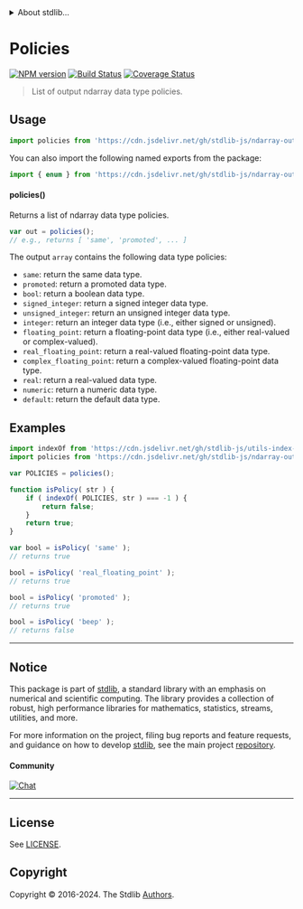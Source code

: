 <!--

@license Apache-2.0

Copyright (c) 2023 The Stdlib Authors.

Licensed under the Apache License, Version 2.0 (the "License");
you may not use this file except in compliance with the License.
You may obtain a copy of the License at

   http://www.apache.org/licenses/LICENSE-2.0

Unless required by applicable law or agreed to in writing, software
distributed under the License is distributed on an "AS IS" BASIS,
WITHOUT WARRANTIES OR CONDITIONS OF ANY KIND, either express or implied.
See the License for the specific language governing permissions and
limitations under the License.

-->


<details>
  <summary>
    About stdlib...
  </summary>
  <p>We believe in a future in which the web is a preferred environment for numerical computation. To help realize this future, we've built stdlib. stdlib is a standard library, with an emphasis on numerical and scientific computation, written in JavaScript (and C) for execution in browsers and in Node.js.</p>
  <p>The library is fully decomposable, being architected in such a way that you can swap out and mix and match APIs and functionality to cater to your exact preferences and use cases.</p>
  <p>When you use stdlib, you can be absolutely certain that you are using the most thorough, rigorous, well-written, studied, documented, tested, measured, and high-quality code out there.</p>
  <p>To join us in bringing numerical computing to the web, get started by checking us out on <a href="https://github.com/stdlib-js/stdlib">GitHub</a>, and please consider <a href="https://opencollective.com/stdlib">financially supporting stdlib</a>. We greatly appreciate your continued support!</p>
</details>

# Policies

[![NPM version][npm-image]][npm-url] [![Build Status][test-image]][test-url] [![Coverage Status][coverage-image]][coverage-url] <!-- [![dependencies][dependencies-image]][dependencies-url] -->

> List of output ndarray data type policies.

<!-- Section to include introductory text. Make sure to keep an empty line after the intro `section` element and another before the `/section` close. -->

<section class="intro">

</section>

<!-- /.intro -->

<!-- Package usage documentation. -->



<section class="usage">

## Usage

```javascript
import policies from 'https://cdn.jsdelivr.net/gh/stdlib-js/ndarray-output-dtype-policies@deno/mod.js';
```

You can also import the following named exports from the package:

```javascript
import { enum } from 'https://cdn.jsdelivr.net/gh/stdlib-js/ndarray-output-dtype-policies@deno/mod.js';
```

#### policies()

Returns a list of ndarray data type policies.

```javascript
var out = policies();
// e.g., returns [ 'same', 'promoted', ... ]
```

The output `array` contains the following data type policies:

-   `same`: return the same data type.
-   `promoted`: return a promoted data type.
-   `bool`: return a boolean data type.
-   `signed_integer`: return a signed integer data type.
-   `unsigned_integer`: return an unsigned integer data type.
-   `integer`: return an integer data type (i.e., either signed or unsigned).
-   `floating_point`: return a floating-point data type (i.e., either real-valued or complex-valued).
-   `real_floating_point`: return a real-valued floating-point data type.
-   `complex_floating_point`: return a complex-valued floating-point data type.
-   `real`: return a real-valued data type.
-   `numeric`: return a numeric data type.
-   `default`: return the default data type.

</section>

<!-- /.usage -->

<!-- Package usage notes. Make sure to keep an empty line after the `section` element and another before the `/section` close. -->

<section class="notes">

</section>

<!-- /.notes -->

<!-- Package usage examples. -->

<section class="examples">

## Examples

<!-- eslint no-undef: "error" -->

```javascript
import indexOf from 'https://cdn.jsdelivr.net/gh/stdlib-js/utils-index-of@deno/mod.js';
import policies from 'https://cdn.jsdelivr.net/gh/stdlib-js/ndarray-output-dtype-policies@deno/mod.js';

var POLICIES = policies();

function isPolicy( str ) {
    if ( indexOf( POLICIES, str ) === -1 ) {
        return false;
    }
    return true;
}

var bool = isPolicy( 'same' );
// returns true

bool = isPolicy( 'real_floating_point' );
// returns true

bool = isPolicy( 'promoted' );
// returns true

bool = isPolicy( 'beep' );
// returns false
```

</section>

<!-- /.examples -->

<!-- Section to include cited references. If references are included, add a horizontal rule *before* the section. Make sure to keep an empty line after the `section` element and another before the `/section` close. -->

<section class="references">

</section>

<!-- /.references -->

<!-- Section for related `stdlib` packages. Do not manually edit this section, as it is automatically populated. -->

<section class="related">

</section>

<!-- /.related -->

<!-- Section for all links. Make sure to keep an empty line after the `section` element and another before the `/section` close. -->


<section class="main-repo" >

* * *

## Notice

This package is part of [stdlib][stdlib], a standard library with an emphasis on numerical and scientific computing. The library provides a collection of robust, high performance libraries for mathematics, statistics, streams, utilities, and more.

For more information on the project, filing bug reports and feature requests, and guidance on how to develop [stdlib][stdlib], see the main project [repository][stdlib].

#### Community

[![Chat][chat-image]][chat-url]

---

## License

See [LICENSE][stdlib-license].


## Copyright

Copyright &copy; 2016-2024. The Stdlib [Authors][stdlib-authors].

</section>

<!-- /.stdlib -->

<!-- Section for all links. Make sure to keep an empty line after the `section` element and another before the `/section` close. -->

<section class="links">

[npm-image]: http://img.shields.io/npm/v/@stdlib/ndarray-output-dtype-policies.svg
[npm-url]: https://npmjs.org/package/@stdlib/ndarray-output-dtype-policies

[test-image]: https://github.com/stdlib-js/ndarray-output-dtype-policies/actions/workflows/test.yml/badge.svg?branch=v0.2.0
[test-url]: https://github.com/stdlib-js/ndarray-output-dtype-policies/actions/workflows/test.yml?query=branch:v0.2.0

[coverage-image]: https://img.shields.io/codecov/c/github/stdlib-js/ndarray-output-dtype-policies/main.svg
[coverage-url]: https://codecov.io/github/stdlib-js/ndarray-output-dtype-policies?branch=main

<!--

[dependencies-image]: https://img.shields.io/david/stdlib-js/ndarray-output-dtype-policies.svg
[dependencies-url]: https://david-dm.org/stdlib-js/ndarray-output-dtype-policies/main

-->

[chat-image]: https://img.shields.io/gitter/room/stdlib-js/stdlib.svg
[chat-url]: https://app.gitter.im/#/room/#stdlib-js_stdlib:gitter.im

[stdlib]: https://github.com/stdlib-js/stdlib

[stdlib-authors]: https://github.com/stdlib-js/stdlib/graphs/contributors

[umd]: https://github.com/umdjs/umd
[es-module]: https://developer.mozilla.org/en-US/docs/Web/JavaScript/Guide/Modules

[deno-url]: https://github.com/stdlib-js/ndarray-output-dtype-policies/tree/deno
[deno-readme]: https://github.com/stdlib-js/ndarray-output-dtype-policies/blob/deno/README.md
[umd-url]: https://github.com/stdlib-js/ndarray-output-dtype-policies/tree/umd
[umd-readme]: https://github.com/stdlib-js/ndarray-output-dtype-policies/blob/umd/README.md
[esm-url]: https://github.com/stdlib-js/ndarray-output-dtype-policies/tree/esm
[esm-readme]: https://github.com/stdlib-js/ndarray-output-dtype-policies/blob/esm/README.md
[branches-url]: https://github.com/stdlib-js/ndarray-output-dtype-policies/blob/main/branches.md

[stdlib-license]: https://raw.githubusercontent.com/stdlib-js/ndarray-output-dtype-policies/main/LICENSE

</section>

<!-- /.links -->
